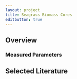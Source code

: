 ```yaml
---
layout: project
title: Seagrass Biomass Cores
editbutton: true
---
```


## Overview

### Measured Parameters

## Selected Literature
